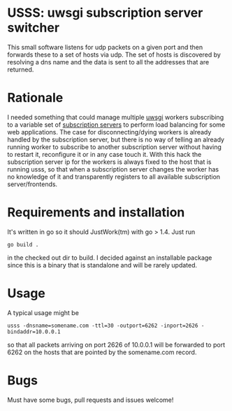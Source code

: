 USSS: uwsgi subscription server switcher
========================================

This small software listens for udp packets on a given port and then
forwards these to a set of hosts via udp. The set of hosts is discovered
by resolving a dns name and the data is sent to all the addresses that are
returned.

Rationale
=========

I needed something that could manage multiple [uwsgi](https://uwsgi-docs.readthedocs.org/en/latest/) workers subscribing
to a variable set of [subscription servers](http://uwsgi.readthedocs.org/en/latest/SubscriptionServer.html)
to perform load balancing for some web applications. The case for disconnecting/dying 
workers is already handled by the subscription server, but there is no way of telling
an already running worker to subscribe to another subscription server without having to
restart it, reconfigure it or in any case touch it. With this hack the subscription
server ip for the workers is always fixed to the host that is running usss, so that
when a subscription server changes the worker has no knowledge of it and transparently
registers to all available subscription server/frontends.

Requirements and installation
=============================

It's written in go so it should JustWork(tm) with go > 1.4.
Just run

    go build .

in the checked out dir to build. I decided against an installable package since this is
a binary that is standalone and will be rarely updated.

Usage
=====

A typical usage might be

    usss -dnsname=somename.com -ttl=30 -outport=6262 -inport=2626 -bindaddr=10.0.0.1

so that all packets arriving on port 2626 of 10.0.0.1 will be forwarded to port 6262
on the hosts that are pointed by the somename.com record.

Bugs
====

Must have some bugs, pull requests and issues welcome!
